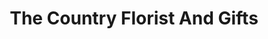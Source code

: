 ---
title: "The Country Florist And Gifts"
url: /ticonderoga/the-country-florist-and-gifts/
shop: florist
---